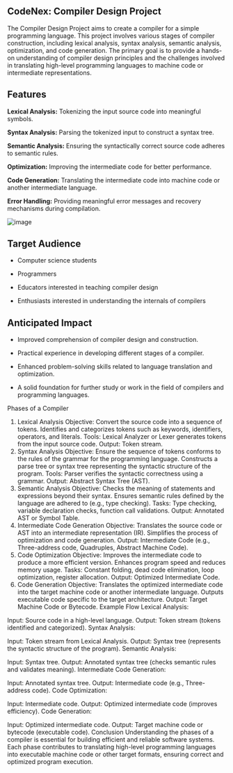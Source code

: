 ## CodeNex: Compiler Design Project 

The Compiler Design Project aims to create a compiler for a simple programming language. This project involves various stages of compiler construction, including lexical analysis, syntax analysis, semantic analysis, optimization, and code generation. The primary goal is to provide a hands-on understanding of compiler design principles and the challenges involved in translating high-level programming languages to machine code or intermediate representations.

## Features

**Lexical Analysis:** Tokenizing the input source code into meaningful symbols.

**Syntax Analysis:** Parsing the tokenized input to construct a syntax tree.

**Semantic Analysis:** Ensuring the syntactically correct source code adheres to semantic rules.

**Optimization:** Improving the intermediate code for better performance.

**Code Generation:** Translating the intermediate code into machine code or another intermediate language.

**Error Handling:** Providing meaningful error messages and recovery mechanisms during compilation.

![image](https://github.com/sanaya-bhardwaj/Compiler-Design/assets/135012941/44dbf97a-20fd-46af-9863-93c8fa8dac0b)


## Target Audience

- Computer science students
  
- Programmers

- Educators interested in teaching compiler design

- Enthusiasts interested in understanding the internals of compilers

## Anticipated Impact

- Improved comprehension of compiler design and construction.

- Practical experience in developing different stages of a compiler.

- Enhanced problem-solving skills related to language translation and optimization.

- A solid foundation for further study or work in the field of compilers and programming languages.

Phases of a Compiler
1. Lexical Analysis
Objective:
Convert the source code into a sequence of tokens.
Identifies and categorizes tokens such as keywords, identifiers, operators, and literals.
Tools:
Lexical Analyzer or Lexer generates tokens from the input source code.
Output:
Token stream.
2. Syntax Analysis
Objective:
Ensure the sequence of tokens conforms to the rules of the grammar for the programming language.
Constructs a parse tree or syntax tree representing the syntactic structure of the program.
Tools:
Parser verifies the syntactic correctness using a grammar.
Output:
Abstract Syntax Tree (AST).
3. Semantic Analysis
Objective:
Checks the meaning of statements and expressions beyond their syntax.
Ensures semantic rules defined by the language are adhered to (e.g., type checking).
Tasks:
Type checking, variable declaration checks, function call validations.
Output:
Annotated AST or Symbol Table.
4. Intermediate Code Generation
Objective:
Translates the source code or AST into an intermediate representation (IR).
Simplifies the process of optimization and code generation.
Output:
Intermediate Code (e.g., Three-address code, Quadruples, Abstract Machine Code).
5. Code Optimization
Objective:
Improves the intermediate code to produce a more efficient version.
Enhances program speed and reduces memory usage.
Tasks:
Constant folding, dead code elimination, loop optimization, register allocation.
Output:
Optimized Intermediate Code.
6. Code Generation
Objective:
Translates the optimized intermediate code into the target machine code or another intermediate language.
Outputs executable code specific to the target architecture.
Output:
Target Machine Code or Bytecode.
Example Flow
Lexical Analysis:

Input: Source code in a high-level language.
Output: Token stream (tokens identified and categorized).
Syntax Analysis:

Input: Token stream from Lexical Analysis.
Output: Syntax tree (represents the syntactic structure of the program).
Semantic Analysis:

Input: Syntax tree.
Output: Annotated syntax tree (checks semantic rules and validates meaning).
Intermediate Code Generation:

Input: Annotated syntax tree.
Output: Intermediate code (e.g., Three-address code).
Code Optimization:

Input: Intermediate code.
Output: Optimized intermediate code (improves efficiency).
Code Generation:

Input: Optimized intermediate code.
Output: Target machine code or bytecode (executable code).
Conclusion
Understanding the phases of a compiler is essential for building efficient and reliable software systems. Each phase contributes to translating high-level programming languages into executable machine code or other target formats, ensuring correct and optimized program execution.
